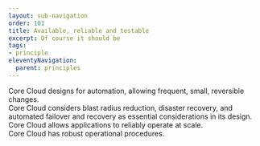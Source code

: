 ```yaml
---
layout: sub-navigation
order: 101
title: Available, reliable and testable
excerpt: Of course it should be
tags:
- principle
eleventyNavigation:
  parent: principles
---
```

Core Cloud designs for automation, allowing frequent, small, reversible changes.\
Core Cloud considers blast radius reduction, disaster recovery, and automated failover and recovery as essential considerations in its design.\
Core Cloud allows applications to reliably operate at scale.\
Core Cloud has robust operational procedures.